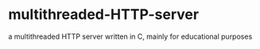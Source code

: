 # multithreaded-HTTP-server
a multithreaded HTTP server written in C, mainly for educational purposes
